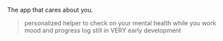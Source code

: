 The app that cares about you.

> personalized helper to check on your mental health while you work
> mood and progress log
> still in VERY early development